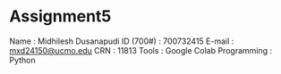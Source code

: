 # Assignment5

Name : Midhilesh Dusanapudi 
ID (700#) : 700732415 
E-mail : mxd24150@ucmo.edu 
CRN : 11813
Tools : Google Colab 
Programming : Python

